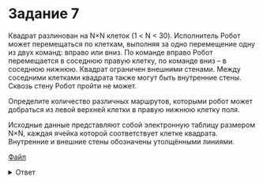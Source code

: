 # Задание 7

Квадрат разлинован на N×N клеток (1 < N < 30). Исполнитель Робот может перемещаться по клеткам, выполняя за одно перемещение одну из двух команд: вправо или вниз. По команде вправо Робот перемещается в соседнюю правую клетку, по команде вниз – в соседнюю нижнюю. Квадрат ограничен внешними стенами. Между соседними клетками квадрата также могут быть внутренние стены. Сквозь стену Робот пройти не может.

Определите количество различных маршрутов, которыми робот может добраться из левой верхней клетки в правую нижнюю клетку поля.

Исходные данные представляют собой электронную таблицу размером N×N, каждая ячейка которой соответствует клетке квадрата. Внутренние и внешние стены обозначены утолщёнными линиями.

[Файл](https://kompege.ru/files/CHe_SLJ-D.xls)

<details>
<summary>Ответ</summary>
237022492
</details>

